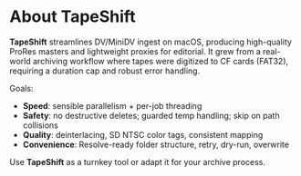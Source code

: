 # About TapeShift

**TapeShift** streamlines DV/MiniDV ingest on macOS, producing high-quality ProRes masters and lightweight proxies for editorial. It grew from a real-world archiving workflow where tapes were digitized to CF cards (FAT32), requiring a duration cap and robust error handling.

Goals:
- **Speed**: sensible parallelism + per-job threading
- **Safety**: no destructive deletes; guarded temp handling; skip on path collisions
- **Quality**: deinterlacing, SD NTSC color tags, consistent mapping
- **Convenience**: Resolve-ready folder structure, retry, dry-run, overwrite

Use **TapeShift** as a turnkey tool or adapt it for your archive process.
